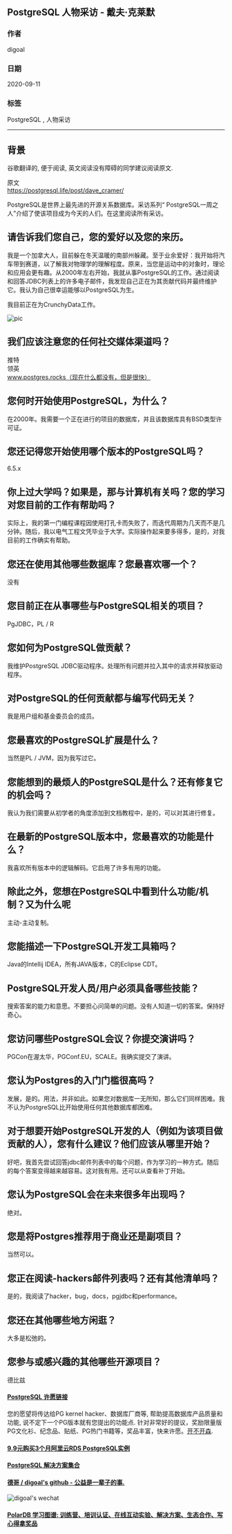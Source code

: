 ## PostgreSQL 人物采访 - 戴夫·克莱默                                                  
                                                                                                                    
### 作者                                                                                                                    
digoal                                                                                                                    
                                                                                                                    
### 日期                                                                                                                    
2020-09-11                                                                                                                    
                                                                                                                    
### 标签                                                                                                                    
PostgreSQL , 人物采访                                                                                                          
                                                                                                                    
----                                                                                                                    
                                                                                                                    
## 背景                                                                      
谷歌翻译的, 便于阅读, 英文阅读没有障碍的同学建议阅读原文.                                                                        
                                                                     
原文                                                                                                                 
https://postgresql.life/post/dave_cramer/                               
                                                                                                        
PostgreSQL是世界上最先进的开源关系数据库。采访系列“ PostgreSQL一周之人”介绍了使该项目成为今天的人们。在这里阅读所有采访。                                                                                                        
                                                                                            
## 请告诉我们您自己，您的爱好以及您的来历。    
我是一个加拿大人，目前躲在冬天温暖的南部州躲藏。至于业余爱好：我开始将汽车带到赛道，以了解我对物理学的理解程度。原来，当您是运动中的对象时，理论和应用会更有趣。从2000年左右开始，我就从事PostgreSQL的工作。通过阅读和回答JDBC列表上的许多电子邮件，我发现自己正在为其贡献代码并最终维护它。我认为自己很幸运能够以PostgreSQL为生。    
    
我目前正在为CrunchyData工作。    
    
![pic](https://postgresql.life/images/posts/dave_cramer_600.jpg)                                                                                            
                                                                              
## 我们应该注意您的任何社交媒体渠道吗？    
推特    
领英    
www.postgres.rocks（现在什么都没有，但是很快）    
## 您何时开始使用PostgreSQL，为什么？    
在2000年。我需要一个正在进行的项目的数据库，并且该数据库具有BSD类型许可证。    
    
## 您还记得您开始使用哪个版本的PostgreSQL吗？    
6.5.x    
    
## 你上过大学吗？如果是，那与计算机有关吗？您的学习对您目前的工作有帮助吗？    
实际上，我的第一门编程课程因使用打孔卡而失败了，而迭代周期为几天而不是几分钟。随后，我以电气工程文凭毕业于大学。实际操作起来要多得多，是的，对我目前的工作确实有帮助。    
    
## 您还在使用其他哪些数据库？您最喜欢哪一个？    
没有    
    
## 您目前正在从事哪些与PostgreSQL相关的项目？    
PgJDBC，PL / R    
    
## 您如何为PostgreSQL做贡献？    
我维护PostgreSQL JDBC驱动程序。处理所有问题并拉入其中的请求并释放驱动程序。    
    
## 对PostgreSQL的任何贡献都与编写代码无关？    
我是用户组和基金委员会的成员。    
    
## 您最喜欢的PostgreSQL扩展是什么？    
当然是PL / JVM，因为我写过它。    
    
## 您能想到的最烦人的PostgreSQL是什么？还有修复它的机会吗？    
我认为我们需要从初学者的角度添加到文档教程中，是的，可以对其进行修复。    
    
## 在最新的PostgreSQL版本中，您最喜欢的功能是什么？    
我喜欢所有版本中的逻辑解码。它启用了许多有用的功能。    
    
## 除此之外，您想在PostgreSQL中看到什么功能/机制？又为什么呢    
主动-主动复制。    
    
## 您能描述一下PostgreSQL开发工具箱吗？    
Java的Intellij IDEA，所有JAVA版本，C的Eclipse CDT。    
    
## PostgreSQL开发人员/用户必须具备哪些技能？    
搜索答案的能力和意愿。不要担心问简单的问题。没有人知道一切的答案。保持好奇心。    
    
## 您访问哪些PostgreSQL会议？你提交演讲吗？    
PGCon在渥太华，PGConf.EU，SCALE。我确实提交了演讲。    
    
## 您认为Postgres的入门门槛很高吗？    
发展，是的。用法，并非如此。如果您对数据库一无所知，那么它们同样困难。我不认为PostgreSQL比开始使用任何其他数据库都困难。    
    
## 对于想要开始PostgreSQL开发的人（例如为该项目做贡献的人），您有什么建议？他们应该从哪里开始？    
好吧，我首先尝试回答jdbc邮件列表中的每个问题，作为学习的一种方式。随后的每个答案变得越来越容易。这对我有用。还可以从查看补丁开始。    
    
## 您认为PostgreSQL会在未来很多年出现吗？    
绝对。    
    
## 您是将Postgres推荐用于商业还是副项目？    
当然可以。    
    
## 您正在阅读-hackers邮件列表吗？还有其他清单吗？    
是的，我阅读了hacker，bug，docs，pgjdbc和performance。    
    
## 您还在其他哪些地方闲逛？    
大多是松弛的。    
    
## 您参与或感兴趣的其他哪些开源项目？    
德比兹    
  
#### [PostgreSQL 许愿链接](https://github.com/digoal/blog/issues/76 "269ac3d1c492e938c0191101c7238216")
您的愿望将传达给PG kernel hacker、数据库厂商等, 帮助提高数据库产品质量和功能, 说不定下一个PG版本就有您提出的功能点. 针对非常好的提议，奖励限量版PG文化衫、纪念品、贴纸、PG热门书籍等，奖品丰富，快来许愿。[开不开森](https://github.com/digoal/blog/issues/76 "269ac3d1c492e938c0191101c7238216").  
  
  
#### [9.9元购买3个月阿里云RDS PostgreSQL实例](https://www.aliyun.com/database/postgresqlactivity "57258f76c37864c6e6d23383d05714ea")
  
  
#### [PostgreSQL 解决方案集合](https://yq.aliyun.com/topic/118 "40cff096e9ed7122c512b35d8561d9c8")
  
  
#### [德哥 / digoal's github - 公益是一辈子的事.](https://github.com/digoal/blog/blob/master/README.md "22709685feb7cab07d30f30387f0a9ae")
  
  
![digoal's wechat](../pic/digoal_weixin.jpg "f7ad92eeba24523fd47a6e1a0e691b59")
  
  
#### [PolarDB 学习图谱: 训练营、培训认证、在线互动实验、解决方案、生态合作、写心得拿奖品](https://www.aliyun.com/database/openpolardb/activity "8642f60e04ed0c814bf9cb9677976bd4")
  
